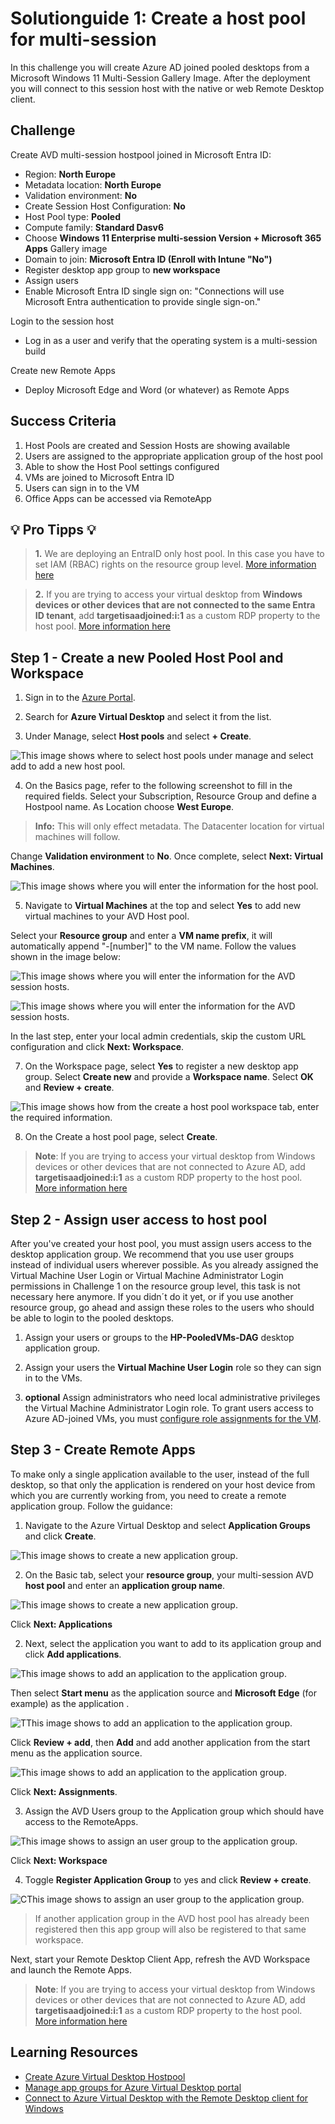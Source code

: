 # Solutionguide 1: Create a host pool for multi-session

In this challenge you will create Azure AD joined pooled desktops from a Microsoft Windows 11 Multi-Session Gallery Image. After the deployment you will connect to this session host with the native or web Remote Desktop client. 

## Challenge

Create AVD multi-session hostpool joined in Microsoft Entra ID:
- Region: **North Europe**
- Metadata location: **North Europe**
- Validation environment: **No**
- Create Session Host Configuration: **No**
- Host Pool type: **Pooled**
- Compute family: **Standard Dasv6**
- Choose **Windows 11 Enterprise multi-session Version + Microsoft 365 Apps** Gallery image  
- Domain to join: **Microsoft Entra ID (Enroll with Intune "No")**
- Register desktop app group to **new workspace**
- Assign users
- Enable Microsoft Entra ID single sign on: "Connections will use Microsoft Entra authentication to provide single sign-on."

Login to the session host
- Log in as a user and verify that the operating system is a multi-session build

Create new Remote Apps
- Deploy Microsoft Edge and Word (or whatever) as Remote Apps

## Success Criteria
1.	Host Pools are created and Session Hosts are showing available
2.	Users are assigned to the appropriate application group of the host pool
3.	Able to show the Host Pool settings configured
4.	VMs are joined to Microsoft Entra ID
5.  Users can sign in to the VM
6.  Office Apps can be accessed via RemoteApp

## 💡 Pro Tipps 💡
> **1.** We are deploying an EntraID only host pool. In this case you have to set IAM (RBAC) rights on the resource group level. [More information here](https://learn.microsoft.com/en-us/azure/virtual-desktop/azure-ad-joined-session-hosts#assign-user-access-to-host-pools)

> **2.** If you are trying to access your virtual desktop from **Windows devices or other devices that are not connected to the same Entra ID tenant**, add **targetisaadjoined:i:1** as a custom RDP property to the host pool. [More information here](https://learn.microsoft.com/en-us/azure/virtual-desktop/deploy-azure-ad-joined-vm#access-azure-ad-joined-vms)

## Step 1 - Create a new Pooled Host Pool and Workspace

1.  Sign in to the [Azure Portal](https://portal.azure.com/).

2.  Search for **Azure Virtual Desktop** and select it from the list.

3.  Under Manage, select **Host pools** and select **+ Create**.
   
![This image shows where to select host pools under manage and select add to add a new host pool.](../../Images/SolutionGuide/AVD/01-avdHostPool.png "Azure Virtual Desktop blade")

4.  On the Basics page, refer to the following screenshot to fill in the required fields. Select your Subscription, Resource Group and define a Hostpool name. As Location choose **West Europe**. 

> **Info:** This will only effect metadata. The Datacenter location for virtual machines will follow. 

Change **Validation environment** to **No**.
Once complete, select **Next: Virtual Machines**.

![This image shows where you will enter the information for the host pool.](../../Images/SolutionGuide/AVD/02-Hostpool_create_multisession_2.png "Create pooled host pool page")

5. Navigate to **Virtual Machines** at the top and select **Yes** to add new virtual machines to your AVD Host pool.

Select your **Resource group** and enter a **VM name prefix**, it will automatically append "-[number]" to the VM name. Follow the values shown in the image below:

![This image shows where you will enter the information for the AVD session hosts.](../../Images/SolutionGuide/AVD/02-Hostpool_create_sessionhosts_2.png)


![This image shows where you will enter the information for the AVD session hosts.](../../Images/SolutionGuide/AVD/02-Hostpool_create_sessionhosts_3.png)

In the last step, enter your local admin credentials, skip the custom URL configuration and click **Next: Workspace**.
 
7.  On the Workspace page, select **Yes** to register a new desktop app group. Select **Create new** and provide a **Workspace name**. Select **OK** and **Review + create**.

![This image shows how from the create a host pool workspace tab, enter the required information.](../../Images/SolutionGuide/AVD/02-hostpoolWorkspace.png "Create a host pool workspace tab")

8.  On the Create a host pool page, select **Create**.

> **Note**: If you are trying to access your virtual desktop from Windows devices or other devices that are not connected to Azure AD, add **targetisaadjoined:i:1** as a custom RDP property to the host pool. [More information here](https://learn.microsoft.com/en-us/azure/virtual-desktop/deploy-azure-ad-joined-vm#access-azure-ad-joined-vms)


## Step 2 - Assign user access to host pool

After you've created your host pool, you must assign users access to the desktop application group. We recommend that you use user groups instead of individual users wherever possible. As you already assigned the Virtual Machine User Login or Virtual Machine Administrator Login permissions in Challenge 1 on the resource group level, this task is not necessary here anymore. If you didn´t do it yet, or if you use another resource group, go ahead and assign these roles to the users who should be able to login to the pooled desktops.

1. Assign your users or groups to the **HP-PooledVMs-DAG** desktop application group.

2. Assign your users the **Virtual Machine User Login** role so they can sign in to the VMs.

3. **optional** Assign administrators who need local administrative privileges the Virtual Machine Administrator Login role.
To grant users access to Azure AD-joined VMs, you must [configure role assignments for the VM](https://docs.microsoft.com/en-us/azure/active-directory/devices/howto-vm-sign-in-azure-ad-windows#configure-role-assignments-for-the-vm). 


## Step 3 - Create Remote Apps

To make only a single application available to the user, instead of the full desktop, so that only the application is rendered on your host device from which you are currently working from, you need to create a remote application group. Follow the guidance:

1. Navigate to the Azure Virtual Desktop and select **Application Groups** and click **Create**.

![This image shows to create a new application group.](../../Images/SolutionGuide/AVD/02-Hostpool_RemoteApp-1.png)

2. On the Basic tab, select your **resource group**, your multi-session AVD **host pool** and enter an **application group name**.

![This image shows to create a new application group.](../../Images/SolutionGuide/AVD/02-Hostpool_RemoteApp-2.png)

Click **Next: Applications**

2. Next, select the application you want to add to its application group and click **Add applications**.

![This image shows to add an application to the application group.](../../Images/SolutionGuide/AVD/03-Hostpool_RemoteApp-1.png)

Then select **Start menu** as the application source and **Microsoft Edge** (for example) as the application .

![TThis image shows to add an application to the application group.](../../Images/SolutionGuide/AVD/03-Hostpool_RemoteApp-4.png)

Click **Review + add**, then **Add** and add another application from the start menu as the application source.

![This image shows to add an application to the application group.](../../Images/SolutionGuide/AVD/03-Hostpool_RemoteApp-5.png)

Click **Next: Assignments**.

3. Assign the AVD Users group to the Application group which should have access to the RemoteApps.

![This image shows to assign an user group to the application group.](../../Images/SolutionGuide/AVD/03-Hostpool_RemoteApp-2.png)

Click **Next: Workspace**

4. Toggle **Register Application Group** to yes and click **Review + create**.

![CThis image shows to assign an user group to the application group.](../../Images/SolutionGuide/AVD/02-Hostpool_RemoteApp-2-1.png)

> If another application group in the AVD host pool has already been registered then this app group will also be registered to that same workspace.

Next, start your Remote Desktop Client App, refresh the AVD Workspace and launch the Remote Apps.

> **Note**: If you are trying to access your virtual desktop from Windows devices or other devices that are not connected to Azure AD, add **targetisaadjoined:i:1** as a custom RDP property to the host pool. [More information here](https://learn.microsoft.com/en-us/azure/virtual-desktop/deploy-azure-ad-joined-vm#access-azure-ad-joined-vms)


## Learning Resources
- [Create Azure Virtual Desktop Hostpool](https://learn.microsoft.com/en-us/azure/virtual-desktop/create-host-pools-azure-marketplace)
- [Manage app groups for Azure Virtual Desktop portal](https://learn.microsoft.com/en-us/azure/virtual-desktop/manage-app-groups)
- [Connect to Azure Virtual Desktop with the Remote Desktop client for Windows](https://learn.microsoft.com/en-us/azure/virtual-desktop/users/connect-windows?tabs=subscribe#install-the-windows-desktop-client)
